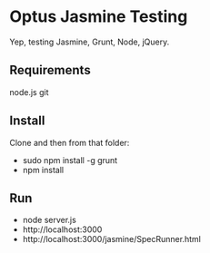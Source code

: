 # Optus Jasmine Testing

Yep, testing Jasmine, Grunt, Node, jQuery.

## Requirements

node.js
git

## Install

Clone and then from that folder:

- sudo npm install -g grunt
- npm install

## Run

- node server.js
- http://localhost:3000
- http://localhost:3000/jasmine/SpecRunner.html
